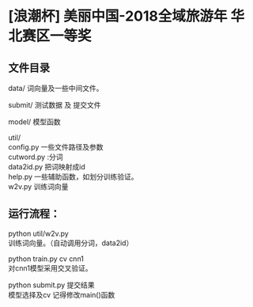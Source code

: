# [浪潮杯] 美丽中国-2018全域旅游年  华北赛区一等奖  
## 文件目录
data/
词向量及一些中间文件。

submit/
测试数据 及 提交文件

model/
模型函数


util/    
config.py  一些文件路径及参数    
cutword.py  :分词    
data2id.py  把词映射成id    
help.py 一些辅助函数，如划分训练验证。     
w2v.py  训练词向量    




## 运行流程：

python  util/w2v.py  
训练词向量。（自动调用分词，data2id）

python train.py cv  cnn1  
对cnn1模型采用交叉验证。

python submit.py  提交结果  
模型选择及cv 记得修改main()函数

